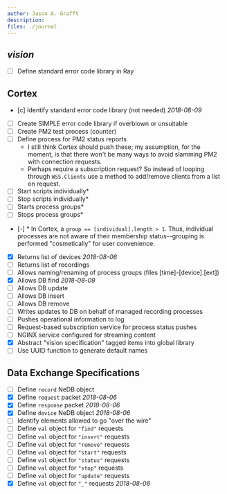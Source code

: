 ```yaml
---
author: Jason A. Grafft
description:
files: ./journal
---
```

## *vision*
- [ ] Define standard error code library in Ray

## Cortex
- [c] Identify standard error code library (not needed) *2018-08-09*
- [ ] Create SIMPLE error code library if overblown or unsuitable
- [ ] Create PM2 test process (counter)
- [ ] Define process for PM2 status reports
    - I still think Cortex should push these; my assumption, for the moment, is that there won't be many ways to avoid slamming PM2 with connection requests.
    - Perhaps require a subscription request? So instead of looping through `WSS.Clients` use a method to add/remove clients from a list on request.
- [ ] Start scripts individually\*
- [ ] Stop scripts individually\*
- [ ] Starts process groups\*
- [ ] Stops process groups\*
- [-] \* In Cortex, a `group == [individual].length > 1`. Thus, individual processes are not aware of their membership status--grouping is performed "cosmetically" for user convenience.
- [x] Returns list of devices *2018-08-06*
- [ ] Returns list of recordings
- [ ] Allows naming/renaming of process groups (files [time]-[device].[ext])
- [x] Allows DB find *2018-08-09*
- [ ] Allows DB update
- [ ] Allows DB insert
- [ ] Allows DB remove
- [ ] Writes updates to DB on behalf of managed recording processes
- [ ] Pushes operational information to log
- [ ] Request-based subscription service for process status pushes
- [ ] NGINX service configured for streaming content
- [x] Abstract "vision specification" tagged items into global library
- [ ] Use UUID function to generate default names

## Data Exchange Specifications
- [ ] Define `record` NeDB object
- [x] Define `request` packet *2018-08-06*
- [x] Define `response` packet *2018-08-06*
- [x] Define `device` NeDB object *2018-08-06*
- [ ] Identify elements allowed to go "over the wire"
- [ ] Define `val` object for `"find"` requests
- [ ] Define `val` object for `"insert"` requests
- [ ] Define `val` object for `"remove"` requests
- [ ] Define `val` object for `"start"` requests
- [ ] Define `val` object for `"status"` requests
- [ ] Define `val` object for `"stop"` requests
- [ ] Define `val` object for `"update"` requests
- [x] Define `val` object for `"_"` requests *2018-08-06*
